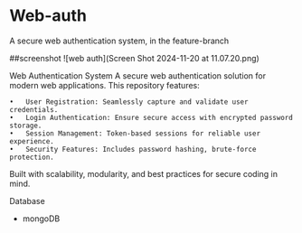 # Web-auth
A secure web authentication system, in the feature-branch

##screenshot
![web auth](Screen Shot 2024-11-20 at 11.07.20.png)

Web Authentication System
A secure web authentication solution for modern web applications. This repository features:

	•	User Registration: Seamlessly capture and validate user credentials.
	•	Login Authentication: Ensure secure access with encrypted password storage.
	•	Session Management: Token-based sessions for reliable user experience.
	•	Security Features: Includes password hashing, brute-force protection.
Built with scalability, modularity, and best practices for secure coding in mind.

Database
- mongoDB
